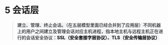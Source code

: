 # 5 会话层

> <mark style="background-color: #F2F3F5">建立、管理、终止会话。（在五层模型里面已经合并到了应用层）不同机器上的用户之间建立及管理会话对应主机进程，指本地主机与远程主机正在进行的会话</mark><mark style="background-color: #F2F3F5">安全协议：</mark><mark style="background-color: #F2F3F5">**SSL（安全套接字层协议）、TLS（安全传输层协议）**</mark>




